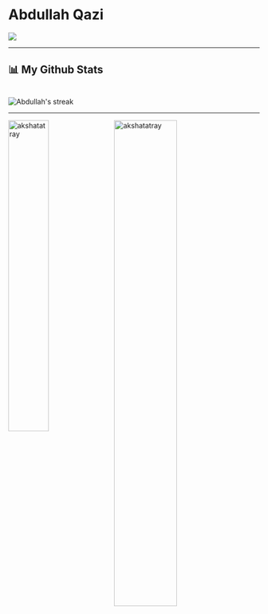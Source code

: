 # Abdullah Qazi

![](https://visitor-badge.glitch.me/badge?page_id=aqazi0)

---
## 📊 My Github Stats
<br/>

  <img title="🔥 Get streak stats for your profile at git.io/streak-stats" alt="Abdullah's streak" src="https://github-readme-streak-stats.herokuapp.com/?user=aqazi0&theme=black-ice&hide_border=true&stroke=0000&background=060A0CD0"/>
  
  ---

<p>
    <img align="left" src="https://github-readme-stats.vercel.app/api/top-langs?username=aqazi0&show_icons=true&theme=dark&locale=en&layout=compact" width="40%"  alt="akshatatray" />
</p>

<p>&nbsp;
    <img align="center" src="https://github-readme-stats.vercel.app/api?username=aqazi0&show_icons=true&theme=dark&locale=en" width="50%" alt="akshatatray" />
</p>


[instagram]: https://instagram.com/abdullah_qazi_
[linkedin]: https://www.linkedin.com/in/

